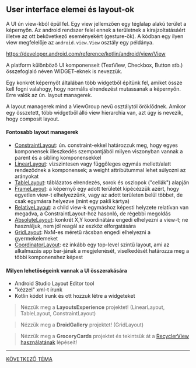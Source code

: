 User interface elemei és layout-ok
------------------------------------

A UI ún view-kból épül fel. Egy view jellemzően egy téglalap alakú terület a képernyőn. Az android rendszer felel ennek a területnek a kirajzoltatásáért illetve az ott bekövetkező eseményekért (gesture-ök).
A kódban egy ilyen view megfelelője az `android.view.View` osztály egy példánya.

https://developer.android.com/reference/kotlin/android/view/View

A platform különböző UI komponenseit (TextView, Checkbox, Button stb.) összefoglaló néven WIDGET-eknek is nevezzük.

Egy konkrét képernyőt általában több widgetből építünk fel, amiket össze kell fogni valahogy, hogy normális elrendezést mutassanak a képernyőn. Erre valók az ún. layout managerek.

A layout managerek mind a ViewGroup nevű osztálytól öröklődnek. Amikor egy összetett, több widgetből álló view hierarchia van, azt úgy is nevezik, hogy composit layout.

#### Fontosabb layout managerek
- <ins>ConstraintLayout</ins>: ún. constraint-ekkel határozzuk meg, hogy egyes komponensek illeszkedés szempontjából milyen viszonyban vannak a parent és a sibling komponensekkel
- <ins>LinearLayout</ins>: vízszintesen vagy függőleges egymás mellett/alatt rendeződnek a komponensek; a weight attribútummal lehet súlyozni az arányokat
- <ins>TableLayout</ins>: táblázatos elrendezés, sorok és oszlopok ("cellák") alapján
- <ins>FrameLayout</ins>: a képernyő egy adott területét kipécézzük azért, hogy egyetlen view-t elhelyezzünk, vagy az adott területen belül többet, de csak egymásra helyezve (mint egy pakli kártya)
- <ins>RelativeLayout</ins>: a child view-k egymáshoz képesti helyzete relatívan van megadva, a ConstraintLayout-hoz hasonló, de régebbi megoldás
- <ins>AbsoluteLayout</ins>: konkrét X,Y koordinátára engedi elhelyezni a view-t; ne használjuk, nem jól reagál az eszköz elforgatására
- <ins>GridLayout</ins>: NxM-es méretű rácsban engedi elhelyezni a gyermekelemeket
- <ins>CoordinatorLayout</ins>: ez inkább egy top-level szintű layout, ami az alkalmazás app bar-jának a megjelenését, viselkedését határozza meg a többi komponenshez képest

#### Milyen lehetőségeink vannak a UI összerakására
- Android Studio Layout Editor tool
- "kézzel" xml-t írunk
- Kotlin kódot írunk és ott hozzuk létre a widgeteket

> Nézzük meg a __LayoutsExperience__ projektet! (LinearLayout, TableLayout, ConstraintLayout)

> Nézzük meg a __DroidGallery__ projektet! (GridLayout)

> Nézzük meg a __GroceryCards__ projektet és tekintsük át a [RecyclerView használatának](file:///home/zsolt/Munka/Projects/ProOktatas/topics/elmelet/RecyclerView_hasznalata.md) lépéseit!

---

[KÖVETKEZŐ TÉMA](https://github.com/droidteacher/ClassOne/blob/master/elmelet/ConstraintLayout.md)








